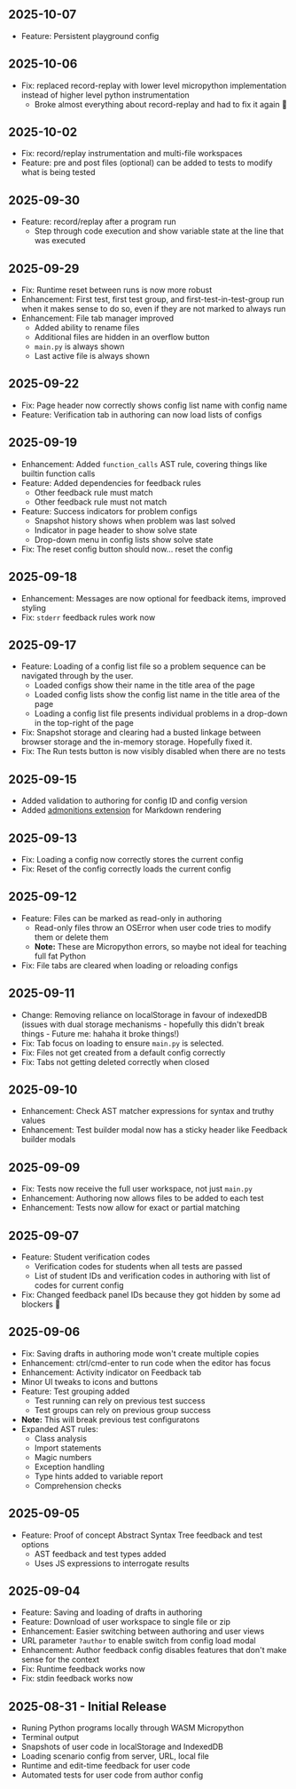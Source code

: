 ## 2025-10-07
- Feature: Persistent playground config

## 2025-10-06
- Fix: replaced record-replay with lower level micropython implementation instead of higher level python instrumentation
  - Broke almost everything about record-replay and had to fix it again 🤪

## 2025-10-02
- Fix: record/replay instrumentation and multi-file workspaces
- Feature: pre and post files (optional) can be added to tests to modify what is being tested

## 2025-09-30
- Feature: record/replay after a program run
  - Step through code execution and show variable state at the line that was executed

## 2025-09-29
- Fix: Runtime reset between runs is now more robust
- Enhancement: First test, first test group, and first-test-in-test-group run when it makes sense to do so, even if they are not marked to always run
- Enhancement: File tab manager improved
  - Added ability to rename files
  - Additional files are hidden in an overflow button
  - `main.py` is always shown
  - Last active file is always shown

## 2025-09-22
- Fix: Page header now correctly shows config list name with config name
- Feature: Verification tab in authoring can now load lists of configs

## 2025-09-19
- Enhancement: Added `function_calls` AST rule, covering things like builtin function calls
- Feature: Added dependencies for feedback rules
  - Other feedback rule must match
  - Other feedback rule must not match
- Feature: Success indicators for problem configs
  - Snapshot history shows when problem was last solved
  - Indicator in page header to show solve state
  - Drop-down menu in config lists show solve state
- Fix: The reset config button should now... reset the config

## 2025-09-18
- Enhancement: Messages are now optional for feedback items, improved styling
- Fix: `stderr` feedback rules work now

## 2025-09-17
- Feature: Loading of a config list file so a problem sequence can be navigated through by the user.
  - Loaded configs show their name in the title area of the page
  - Loaded config lists show the config list name in the title area of the page
  - Loading a config list file presents individual problems in a drop-down in the top-right of the page
- Fix: Snapshot storage and clearing had a busted linkage between browser storage and the in-memory storage. Hopefully fixed it.
- Fix: The Run tests button is now visibly disabled when there are no tests

## 2025-09-15
- Added validation to authoring for config ID and config version
- Added [admonitions extension](https://github.com/xiefucai/marked-admonition-extension) for Markdown rendering

## 2025-09-13
- Fix: Loading a config now correctly stores the current config
- Fix: Reset of the config correctly loads the current config

## 2025-09-12
- Feature: Files can be marked as read-only in authoring
  - Read-only files throw an OSError when user code tries to modify them or delete them
  - **Note:** These are Micropython errors, so maybe not ideal for teaching full fat Python
- Fix: File tabs are cleared when loading or reloading configs

## 2025-09-11
- Change: Removing reliance on localStorage in favour of indexedDB (issues with dual storage mechanisms - hopefully this didn't break things - Future me: hahaha it broke things!)
- Fix: Tab focus on loading to ensure `main.py` is selected.
- Fix: Files not get created from a default config correctly
- Fix: Tabs not getting deleted correctly when closed

## 2025-09-10
- Enhancement: Check AST matcher expressions for syntax and truthy values
- Enhancement: Test builder modal now has a sticky header like Feedback builder modals

## 2025-09-09
- Fix: Tests now receive the full user workspace, not just `main.py`
- Enhancement: Authoring now allows files to be added to each test
- Enhancement: Tests now allow for exact or partial matching

## 2025-09-07
- Feature: Student verification codes
  - Verification codes for students when all tests are passed
  - List of student IDs and verification codes in authoring with list of codes for current config
- Fix: Changed feedback panel IDs because they got hidden by some ad blockers 🫠

## 2025-09-06
- Fix: Saving drafts in authoring mode won't create multiple copies
- Enhancement: ctrl/cmd-enter to run code when the editor has focus
- Enhancement: Activity indicator on Feedback tab
- Minor UI tweaks to icons and buttons
- Feature: Test grouping added
  - Test running can rely on previous test success
  - Test groups can rely on previous group success
- **Note:** This will break previous test configuratons
- Expanded AST rules:
  - Class analysis
  - Import statements
  - Magic numbers
  - Exception handling
  - Type hints added to variable report
  - Comprehension checks

## 2025-09-05
- Feature: Proof of concept Abstract Syntax Tree feedback and test options
  - AST feedback and test types added
  - Uses JS expressions to interrogate results

## 2025-09-04
- Feature: Saving and loading of drafts in authoring
- Feature: Download of user workspace to single file or zip
- Enhancement: Easier switching between authoring and user views
- URL parameter `?author` to enable switch from config load modal
- Enhancement: Author feedback config disables features that don't make sense for the context
- Fix: Runtime feedback works now
- Fix: stdin feedback works now

## 2025-08-31 - Initial Release
- Runing Python programs locally through WASM Micropython
- Terminal output
- Snapshots of user code in localStorage and IndexedDB
- Loading scenario config from server, URL, local file
- Runtime and edit-time feedback for user code
- Automated tests for user code from author config